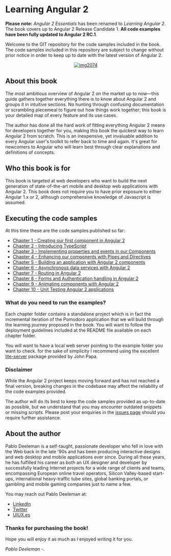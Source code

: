 # Learning Angular 2
**Please note:** *Angular 2 Essentials* has been renamed to *Learning Angular 2*. The book covers up to Angular 2 Release Candidate 1. **All code examples have been fully updated to Angular 2 RC.1**.

Welcome to the GIT repository for the code samples included in the book. The code samples included in this repository are subject to change without prior notice in order to keep up to date with the latest version of Angular 2.

<a href="https://www.packtpub.com/web-development/learning-angular-2" target="_blank" style="display: block; text-align: center;">				![img2074](https://cloud.githubusercontent.com/assets/1104146/15630021/39127e22-252a-11e6-812a-eee788c6ba02.png)
</a>

## About this book

The most ambitious overview of Angular 2 on the market up to now—this guide gathers together everything there is to know about Angular 2 and groups it in intuitive sections. No hunting through confusing documentation or scrambling piecemeal to figure out how things work together; this book is your detailed map of every feature and its use cases.

The author has done all the hard work of fitting everything Angular 2 means for developers together for you, making this book the quickest way to learn Angular 2 from scratch. This is an inexpensive, yet invaluable addition to every Angular user's toolkit to refer back to time and again. It's great for newcomers to Angular who will learn best through clear explanations and definitions of concepts.

## Who this book is for

This book is targeted at web developers who want to build the next generation of state-of-the-art mobile and desktop web applications with Angular 2. This book does not require you to have prior exposure to either Angular 1.x or 2, although comprehensive knowledge of Javascript is assumed.

## Executing the code samples

At this time these are the code samples published so far:

* [Chapter 1 - Creating our first component in Angular 2](https://github.com/deeleman/learning-angular2/tree/master/chapter_01)
* [Chapter 2 - Introducing TypeScript](https://github.com/deeleman/learning-angular2/tree/master/chapter_02)
* [Chapter 3 - Implementing properties and events in our Components](https://github.com/deeleman/learning-angular2/tree/master/chapter_03)
* [Chapter 4 - Enhancing our components with Pipes and Directives](https://github.com/deeleman/learning-angular2/tree/master/chapter_04)
* [Chapter 5 - Building an application with Angular 2 components](https://github.com/deeleman/learning-angular2/tree/master/chapter_05)
* [Chapter 6 - Asynchronous data services with Angular 2](https://github.com/deeleman/learning-angular2/tree/master/chapter_06)
* [Chapter 7 - Routing in Angular 2](https://github.com/deeleman/learning-angular2/tree/master/chapter_07)
* [Chapter 8 - Forms and Authentication handling in Angular 2](https://github.com/deeleman/learning-angular2/tree/master/chapter_08)
* [Chapter 9 - Animating components with Angular 2](https://github.com/deeleman/learning-angular2/tree/master/chapter_09)
* [Chapter 10 - Unit Testing Angular 2 applications](https://github.com/deeleman/learning-angular2/tree/master/chapter_10)

### What do you need to run the examples?

Each chapter folder contains a standalone project which is in fact the incremental iteration of the Pomodoro application that we will build through the learning journey proposed in the book. You will want to follow the deployment guidelines included at the README file available on each chapter folder.

You will want to have a local web server pointing to the example folder you want to check. for the sake of simplicity I recommend using the excellent [lite-server](https://www.npmjs.com/package/lite-server) package provided by John Papa.

### Disclaimer

While the Angular 2 project keeps moving forward and has not reached a final version, breaking changes in the codebase may affect the reliability of the code examples provided.

The author will do its best to keep the code samples provided as up-to-date as possible, but we understand that you may encounter outdated snippets or missing scripts. Please post your enquiries in the [issues page](https://github.com/deeleman/learning-angular2/issues) should you require further assistance.

## About the author

Pablo Deeleman is a self-taught, passionate developer who fell in love with the Web back in the late '90s and has been producing interactive designs and web desktop and mobile applications ever since. During all these years, he has fulfilled his career as both an UX designer and developer by successfully leading Internet projects for a wide range of clients and teams, encompassing European online travel operators, Silicon Valley-based start-ups, international heavy-traffic tube sites, global banking portals, or gambling and mobile gaming companies just to name a few.

You may reach out Pablo Deeleman at:

* [LinkedIn](https://linkedin.com/in/pablodeeleman)
* [Twitter](https://twitter.com/pablodeeleman)
* [UIUX.es](http://uiux.es/)

### Thanks for purchasing the book!

Hope you will enjoy it as much as I enjoyed writing it for you.

*Pablo Deeleman -.*
